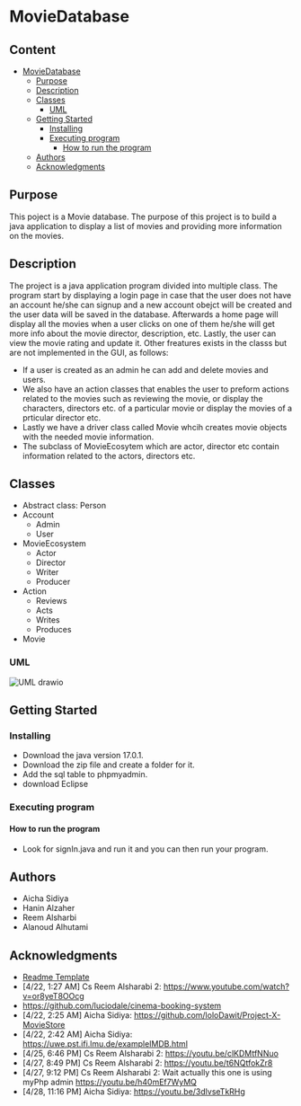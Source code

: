 <!--Title-->
# MovieDatabase
<!--Content Table-->
## Content
- [MovieDatabase](#stars-university) <!--Link to the title of the project-->
  * [Purpose](#purpose) <!--Link to the purpose of the project-->
  * [Description](#description) <!--Link to the description of the project-->
  * [Classes](#classes) <!--Link to the classes of the project-->
    + [UML](#UML)<!--Link to the UML of the project-->
  * [Getting Started](#getting-started) <!--Link to the steps for launching the project-->
    + [Installing](#installing) <!--Link to Installation-->
    + [Executing program](#executing-program) <!--Link to Execution-->
      - [How to run the program](#how-to-run-the-program) <!--Link to the steps for launching the project-->
  * [Authors](#authors) <!--Link to the Contributors of the project-->
  * [Acknowledgments](#acknowledgments) <!--Link to the Acknowlegments-->

## Purpose
<!--Purpose of the project-->
This poject is a Movie database. The purpose of this project is to build a java application to display a list of movies and providing more information on the movies.

<!--Header 2 description of the project-->
## Description

The project is a java application program divided into multiple class. The program start by displaying a login page in case that the user does not have an account he/she can signup and a new account obejct will be created and the user data will be saved in the database. Afterwards a home page will display all the movies when a user clicks on one of them he/she will get more info about the movie director, description, etc. Lastly, the user can view the movie rating and update it. Other freatures exists in the classs but are not implemented in the GUI, as follows:
* If a user is created as an admin he can add and delete movies and users. 
* We also have an action classes that enables the user to preform actions related to the movies such as reviewing the movie, or display the characters, directors etc. of a particular movie or display the movies of a prticular director etc.
* Lastly we have a driver class called Movie whcih creates movie objects with the needed movie information.
* The subclass of MovieEcosytem which are actor, director etc contain information related to the actors, directors etc.

<!-- Files of the project-->
## Classes
- Abstract class: Person
- Account
  + Admin
  + User
- MovieEcosystem
  + Actor
  + Director
  + Writer
  + Producer
- Action
  + Reviews
  + Acts
  + Writes
  + Produces
- Movie
### UML 


![UML drawio](https://user-images.githubusercontent.com/91727165/180050404-f86eb84e-53b9-4647-8b3d-17d4c27a158a.png)

<!--Header 3 installation and launching the project-->
## Getting Started

### Installing
<!--Steps of Installation-->
* Download the java version 17.0.1. 
* Download the zip file and create a folder for it.
* Add the sql table to phpmyadmin.
* download Eclipse

### Executing program
<!--Steps for running the program-->
#### How to run the program

* Look for signIn.java and run it and you can then run your program.

## Authors
<!-- The contributors to the project-->
* Aicha Sidiya
* Hanin Alzaher
* Reem Alsharbi
* Alanoud Alhutami


## Acknowledgments
<!-- Insparation files, codes, and general refrences used in writing the code of the project-->
* [Readme Template](https://gist.github.com/DomPizzie/7a5ff55ffa9081f2de27c315f5018afc)
* [4/22, 1:27 AM] Cs Reem Alsharabi 2: https://www.youtube.com/watch?v=or8yeT8OOcg
* https://github.com/luciodale/cinema-booking-system
* [4/22, 2:25 AM] Aicha Sidiya: https://github.com/loloDawit/Project-X-MovieStore
* [4/22, 2:42 AM] Aicha Sidiya: https://uwe.pst.ifi.lmu.de/exampleIMDB.html
* [4/25, 6:46 PM] Cs Reem Alsharabi 2: https://youtu.be/clKDMtfNNuo
* [4/27, 8:49 PM] Cs Reem Alsharabi 2: https://youtu.be/t6NQtfokZr8
* [4/27, 9:12 PM] Cs Reem Alsharabi 2: Wait actually this one is using myPhp admin https://youtu.be/h40mEf7WyMQ
* [4/28, 11:16 PM] Aicha Sidiya: https://youtu.be/3dlvseTkRHg
